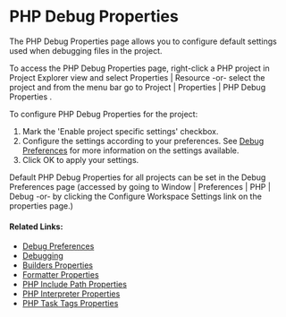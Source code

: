 # PHP Debug Properties

<!--context:php_debug_properties-->

The PHP Debug Properties page allows you to configure default settings used when debugging files in the project.

To access the PHP Debug Properties page, right-click a PHP project in Project Explorer view and select Properties | Resource -or- select the project and from the menu bar go to Project | Properties | PHP Debug Properties .

<!--ref-start-->

To configure PHP Debug Properties for the project:

 1. Mark the 'Enable project specific settings' checkbox.
 2. Configure the settings according to your preferences.  See [Debug Preferences](../../032-reference/032-preferences/032-debug/000-index.md) for more information on the settings available.
 3. Click OK to apply your settings.

<!--ref-end-->

Default PHP Debug Properties for all projects can be set in the Debug Preferences page (accessed by going to Window | Preferences | PHP | Debug -or- by clicking the Configure Workspace Settings link on the properties page.)

<!--links-start-->

#### Related Links:

 * [Debug Preferences](../../032-reference/032-preferences/032-debug/000-index.md)
 * [Debugging](../../016-concepts/128-debugging_concept.md)
 * [Builders Properties](016-builders_properties.md)
 * [Formatter Properties](../../032-reference/040-php_project_properties/024-code_style_properties/016-formatter_properties.md)
 * [PHP Include Path Properties](048-php_include_path_properties.md)
 * [PHP Interpreter Properties](056-php_interpreter_properties.md) 
 * [PHP Task Tags Properties](064-php_task_tags_properties.md)

<!--links-end-->

